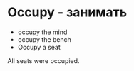 # Occupy - занимать

- occupy the mind
- occupy the bench
- Occupy a seat

All seats were occupied.
